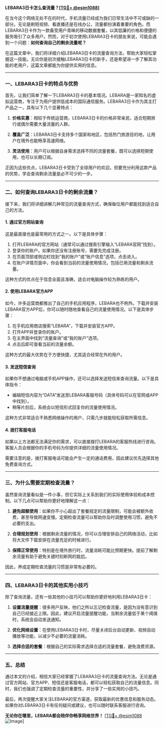 **LEBARA3日卡怎么查流量？[[TG💪+ @esim1088](https://t.me/s/esim1088)]**

在当今这个网络无处不在的时代，手机流量已经成为我们日常生活中不可或缺的一部分。无论是刷短视频、看直播还是在线办公，流量都扮演着重要的角色。而LEBARA3日卡作为一款备受用户青睐的移动数据套餐，以其低廉的价格和便捷的服务吸引了众多用户。然而，对于初次使用LEBARA3日卡的朋友来说，可能会遇到一个问题：**如何查询自己的剩余流量呢？**

在这篇文章中，我们将详细介绍LEBARA3日卡的流量查询方法，帮助大家轻松掌握这一技能。无论你是初次接触LEBARA3日卡的新手，还是希望进一步了解其功能的老用户，这篇文章都能为你提供实用的信息。

---

### **一、LEBARA3日卡的特点与优势**

首先，让我们简单了解一下LEBARA3日卡的基本情况。LEBARA是一家知名的虚拟运营商，专注于为用户提供低成本的国际通信服务。LEBARA3日卡作为其主打产品之一，具有以下几个显著特点：

1. **价格实惠**：相较于传统运营商，LEBARA3日卡的价格非常亲民，适合短期旅行或偶尔需要大量流量的人群。
   
2. **覆盖广泛**：LEBARA3日卡支持多个国家和地区，包括热门旅游目的地，让用户在境外也能畅享高速网络。

3. **灵活使用**：用户可以根据自身需求选择不同的流量套餐，既可以选择短期使用，也可以长期订阅。

正因为这些优点，LEBARA3日卡受到了全球用户的欢迎。但要充分利用这款产品的优势，学会查询剩余流量是必不可少的一步。

---

### **二、如何查询LEBARA3日卡的剩余流量？**

接下来，我们将详细讲解几种常见的流量查询方式，确保每位用户都能找到适合自己的方法。

#### **1. 通过官方网站查询**

这是最直接也是最常用的方式之一。以下是具体步骤：

1. 打开LEBARA的官方网站（通常可以通过搜索引擎输入“LEBARA官网”找到）。
2. 登录你的账户。如果你还没有注册账号，需要先完成注册。
3. 在页面顶部或侧边栏找到“我的账户”或“账户信息”选项，点击进入。
4. 在账户详情页面中，你会看到当前的流量使用情况，包括已用流量和剩余流量。

这种方式的优点在于信息全面且准确，适合对电脑操作较为熟练的用户。

#### **2. 使用LEBARA官方APP**

如今，许多运营商都推出了自己的手机应用程序，LEBARA也不例外。下载并安装LEBARA官方APP后，你可以随时随地查看自己的流量使用情况。以下是具体步骤：

1. 在手机应用商店搜索“LEBARA”，下载并安装官方APP。
2. 打开APP并登录你的账户。
3. 在主界面中找到“流量查询”或“我的账户”选项。
4. 点击后即可查看当前的流量余额。

这种方式的最大优势在于方便快捷，尤其适合经常在外的用户。

#### **3. 发送短信查询**

如果你不想通过电脑或手机APP操作，还可以选择发送短信来查询流量。以下是具体指令：

- 编辑短信内容为“DATA”发送至LEBARA客服号码（具体号码可以在官网或APP中找到）。
- 稍等片刻后，系统会以短信形式回复你的流量使用情况。

这种方式非常适合不熟悉网络操作的用户，只需几步就能轻松获取所需信息。

#### **4. 拨打客服电话**

如果以上方法都无法满足你的需求，可以直接拨打LEBARA的客服热线进行咨询。客服人员会根据你的手机号码为你提供详细的流量使用情况。

需要注意的是，拨打客服电话可能会产生一定的通话费用，因此建议优先选择其他免费查询方式。

---

### **三、为什么需要定期检查流量？**

虽然查询流量看似是一件小事，但它实际上关系到我们的实际使用体验和成本控制。以下几点可以帮助你更好地理解这一点：

1. **避免超额使用**：如果你不小心超出了套餐规定的流量限制，可能会被额外收费，甚至导致网速变慢。定期检查流量可以帮助你及时调整使用习惯，避免不必要的支出。

2. **合理规划使用**：根据剩余流量的情况，你可以合理安排自己的网络活动，比如将大文件下载安排在流量充足的时候进行。

3. **保障正常使用**：特别是在境外旅行时，流量消耗可能比预期更快。提前了解剩余流量有助于避免关键时刻断网的尴尬。

因此，养成定期检查流量的习惯是非常有必要的。

---

### **四、LEBARA3日卡的其他实用小技巧**

除了查询流量，还有一些其他的小技巧可以帮助你更好地利用LEBARA3日卡：

1. **设置流量提醒**：很多用户反映，他们之所以忘记检查流量，是因为没有意识到自己已经接近上限。因此，建议开启流量提醒功能，当剩余流量低于某个阈值时，系统会自动发送通知。

2. **优化网络设置**：在使用LEBARA3日卡时，尽量关闭后台自动更新、视频自动播放等功能，以减少不必要的流量消耗。

3. **选择合适的套餐**：根据自己的实际需求选择合适的流量套餐，避免浪费资源。

---

### **五、总结**

通过本文的介绍，相信大家已经掌握了LEBARA3日卡的流量查询方法。无论是通过官方网站、官方APP、短信还是客服电话，都可以轻松获取自己的流量信息。同时，我们也强调了定期检查流量的重要性，并分享了一些实用的小技巧。

最后，再次提醒大家关注LEBARA的官方渠道，获取最新的优惠信息和服务动态。如果你对LEBARA3日卡有任何疑问或建议，也可以随时联系客服进行咨询。

**无论你在哪里，LEBARA都会陪伴你畅享网络世界！** [[TG💪+ @esim1088](https://t.me/s/esim1088) ![Image](https://i.postimg.cc/4NQfJmqS/Snipaste-2025-05-13-00-14-12.png)]